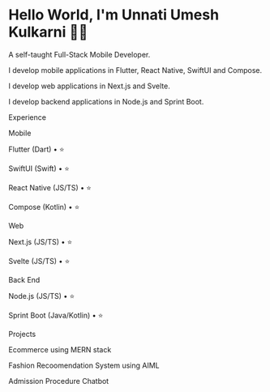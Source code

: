 # **Hello World, I'm Unnati Umesh Kulkarni 👋🏽**

A self-taught Full-Stack Mobile Developer.

I develop mobile applications in Flutter, React Native, SwiftUI and Compose.

I develop web applications in Next.js and Svelte.

I develop backend applications in Node.js and Sprint Boot.

Experience

Mobile

Flutter (Dart) • ⭐️

SwiftUI (Swift) • ⭐️

React Native (JS/TS) • ⭐️

Compose (Kotlin) • ⭐️

Web

Next.js (JS/TS) • ⭐️

Svelte (JS/TS) • ⭐️

Back End

Node.js (JS/TS) • ⭐️

Sprint Boot (Java/Kotlin) • ⭐️

Projects

Ecommerce using MERN stack

Fashion Recoomendation System using AIML

Admission Procedure Chatbot

